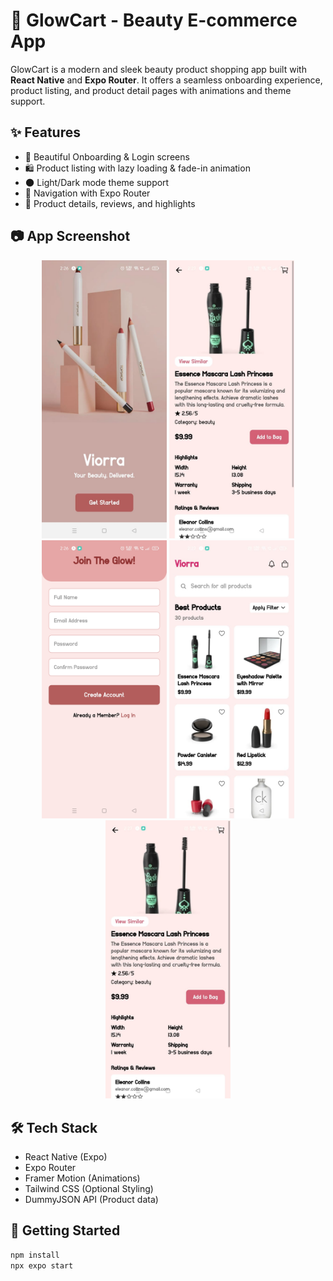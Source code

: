 # 💄 GlowCart - Beauty E-commerce App

GlowCart is a modern and sleek beauty product shopping app built with **React Native** and **Expo Router**. It offers a seamless onboarding experience, product listing, and product detail pages with animations and theme support.

## ✨ Features

- 📱 Beautiful Onboarding & Login screens
- 🛍️ Product listing with lazy loading & fade-in animation
- 🌑 Light/Dark mode theme support
- 🧭 Navigation with Expo Router
- 💬 Product details, reviews, and highlights

## 📷 App Screenshot

<p align="center">
  <img src="assets/images/screenshot1.png" alt="Screenshot 1" width="200" />
  <img src="assets/images/screenshot2.png" alt="Screenshot 2" width="200" />
  <img src="assets/images/screenshot3.png" alt="Screenshot 3" width="200" />
  <img src="assets/images/screenshot4.png" alt="Screenshot 4" width="200" />
  <img src="assets/images/screenshot5.png" alt="Screenshot 5" width="200" />
</p>



## 🛠️ Tech Stack

- React Native (Expo)
- Expo Router
- Framer Motion (Animations)
- Tailwind CSS (Optional Styling)
- DummyJSON API (Product data)

## 🚀 Getting Started

```bash
npm install
npx expo start
